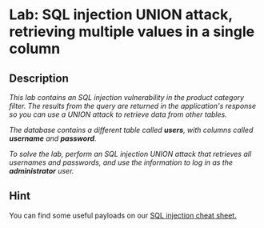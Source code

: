 # Lab: SQL injection UNION attack, retrieving multiple values in a single column

## Description

*This lab contains an SQL injection vulnerability in the product category filter. The results from the query are returned in the application's response so you can use a UNION attack to retrieve data from other tables.*

*The database contains a different table called **users**, with columns called **username** and **password**.* 

*To solve the lab, perform an SQL injection UNION attack that retrieves all usernames and passwords, and use the information to log in as the **administrator** user.* 

## Hint

You can find some useful payloads on our [SQL injection cheat sheet.](https://portswigger.net/web-security/sql-injection/union-attacks)
